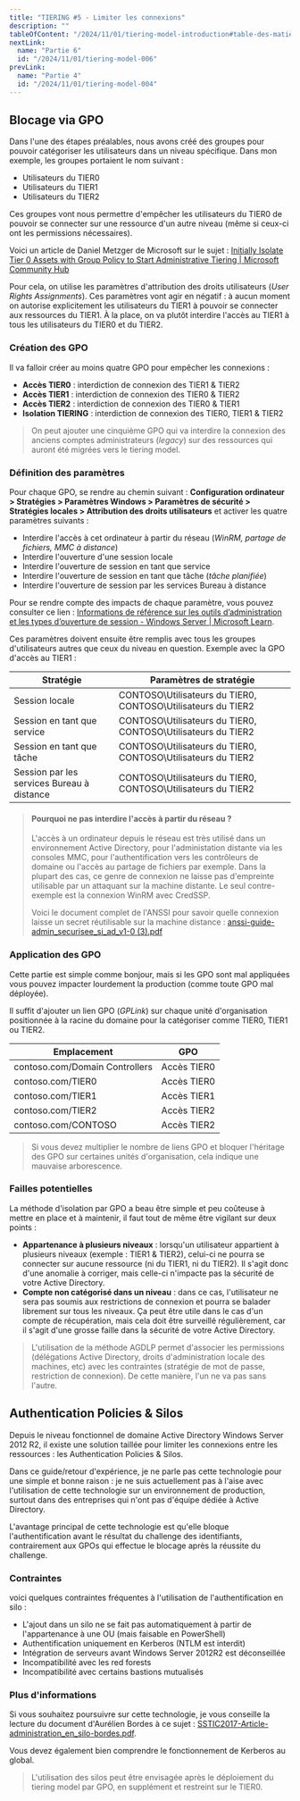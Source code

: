 ```yaml
---
title: "TIERING #5 - Limiter les connexions"
description: ""
tableOfContent: "/2024/11/01/tiering-model-introduction#table-des-matières"
nextLink:
  name: "Partie 6"
  id: "/2024/11/01/tiering-model-006"
prevLink:
  name: "Partie 4"
  id: "/2024/11/01/tiering-model-004"
---
```


## Blocage via GPO

Dans l'une des étapes préalables, nous avons créé des groupes pour pouvoir catégoriser les utilisateurs dans un niveau spécifique. Dans mon exemple, les groupes portaient le nom suivant :

- Utilisateurs du TIER0
- Utilisateurs du TIER1
- Utilisateurs du TIER2

Ces groupes vont nous permettre d'empêcher les utilisateurs du TIER0 de pouvoir se connecter sur une ressource d'un autre niveau (même si ceux-ci ont les permissions nécessaires).

Voici un article de Daniel Metzger de Microsoft sur le sujet : [Initially Isolate Tier 0 Assets with Group Policy to Start Administrative Tiering \| Microsoft Community Hub](https://techcommunity.microsoft.com/blog/coreinfrastructureandsecurityblog/initially-isolate-tier-0-assets-with-group-policy-to-start-administrative-tierin/1184934)

Pour cela, on utilise les paramètres d'attribution des droits utilisateurs (*User Rights Assignments*). Ces paramètres vont agir en négatif : à aucun moment on autorise explicitement les utilisateurs du TIER1 à pouvoir se connecter aux ressources du TIER1. À la place, on va plutôt interdire l'accès au TIER1 à tous les utilisateurs du TIER0 et du TIER2.

### Création des GPO

Il va falloir créer au moins quatre GPO pour empêcher les connexions :

- **Accès TIER0** : interdiction de connexion des TIER1 & TIER2
- **Accès TIER1** : interdiction de connexion des TIER0 & TIER2
- **Accès TIER2** : interdiction de connexion des TIER0 & TIER1
- **Isolation TIERING** : interdiction de connexion des TIER0, TIER1 & TIER2

> On peut ajouter une cinquième GPO qui va interdire la connexion des anciens comptes administrateurs (*legacy*) sur des ressources qui auront été migrées vers le tiering model.

### Définition des paramètres

Pour chaque GPO, se rendre au chemin suivant : **Configuration ordinateur > Stratégies > Paramètres Windows > Paramètres de sécurité > Stratégies locales > Attribution des droits utilisateurs** et activer les quatre paramètres suivants :

- Interdire l'accès à cet ordinateur à partir du réseau (*WinRM, partage de fichiers, MMC à distance*)
- Interdire l'ouverture d'une session locale
- Interdire l'ouverture de session en tant que service
- Interdire l'ouverture de session en tant que tâche (*tâche planifiée*)
- Interdire l'ouverture de session par les services Bureau à distance

Pour se rendre compte des impacts de chaque paramètre, vous pouvez consulter ce lien : [Informations de référence sur les outils d’administration et les types d’ouverture de session - Windows Server \| Microsoft Learn](https://learn.microsoft.com/fr-fr/windows-server/identity/securing-privileged-access/reference-tools-logon-types).

Ces paramètres doivent ensuite être remplis avec tous les groupes d'utilisateurs autres que ceux du niveau en question. Exemple avec la GPO d'accès au TIER1 :

Stratégie | Paramètres de stratégie
--------- | -----------------------
Session locale | CONTOSO\Utilisateurs du TIER0, CONTOSO\Utilisateurs du TIER2
Session en tant que service | CONTOSO\Utilisateurs du TIER0, CONTOSO\Utilisateurs du TIER2
Session en tant que tâche | CONTOSO\Utilisateurs du TIER0, CONTOSO\Utilisateurs du TIER2
Session par les services Bureau à distance | CONTOSO\Utilisateurs du TIER0, CONTOSO\Utilisateurs du TIER2

> #### Pourquoi ne pas interdire l'accès à partir du réseau ?
>
> L'accès à un ordinateur depuis le réseau est très utilisé dans un environnement Active Directory, pour l'administation distante via les consoles MMC, pour l'authentification vers les contrôleurs de domaine ou l'accès au partage de fichiers par exemple. Dans la plupart des cas, ce genre de connexion ne laisse pas d'empreinte utilisable par un attaquant sur la machine distante. Le seul contre-exemple est la connexion WinRM avec CredSSP.
>
> Voici le document complet de l'ANSSI pour savoir quelle connexion laisse un secret réutilisable sur la machine distance : [anssi-guide-admin_securisee_si_ad_v1-0 (3).pdf](https://cyber.gouv.fr/sites/default/files/document/anssi-guide-admin_securisee_si_ad_v1-0%20%283%29.pdf)

### Application des GPO

Cette partie est simple comme bonjour, mais si les GPO sont mal appliquées vous pouvez impacter lourdement la production (comme toute GPO mal déployée).

Il suffit d'ajouter un lien GPO (*GPLink*) sur chaque unité d'organisation positionnée à la racine du domaine pour la catégoriser comme TIER0, TIER1 ou TIER2.

Emplacement | GPO
----------- | ---
contoso.com/Domain Controllers | Accès TIER0
contoso.com/TIER0 | Accès TIER0
contoso.com/TIER1 | Accès TIER1
contoso.com/TIER2 | Accès TIER2
contoso.com/CONTOSO | Accès TIER2

> Si vous devez multiplier le nombre de liens GPO et bloquer l'héritage des GPO sur certaines unités d'organisation, cela indique une mauvaise arborescence.

### Failles potentielles

La méthode d'isolation par GPO a beau être simple et peu coûteuse à mettre en place et à maintenir, il faut tout de même être vigilant sur deux points :

- **Appartenance à plusieurs niveaux** : lorsqu'un utilisateur appartient à plusieurs niveaux (exemple : TIER1 & TIER2), celui-ci ne pourra se connecter sur aucune ressource (ni du TIER1, ni du TIER2). Il s'agit donc d'une anomalie à corriger, mais celle-ci n'impacte pas la sécurité de votre Active Directory.
- **Compte non catégorisé dans un niveau** : dans ce cas, l'utilisateur ne sera pas soumis aux restrictions de connexion et pourra se balader librement sur tous les niveaux. Ça peut être utile dans le cas d'un compte de récupération, mais cela doit être surveillé régulièrement, car il s'agit d'une grosse faille dans la sécurité de votre Active Directory.

> L'utilisation de la méthode AGDLP permet d'associer les permissions (délégations Active Directory, droits d'administration locale des machines, etc) avec les contraintes (stratégie de mot de passe, restriction de connexion). De cette manière, l'un ne va pas sans l'autre.

## Authentication Policies & Silos

Depuis le niveau fonctionnel de domaine Active Directory Windows Server 2012 R2, il existe une solution taillée pour limiter les connexions entre les ressources : les Authentication Policies & Silos.

Dans ce guide/retour d'expérience, je ne parle pas cette technologie pour une simple et bonne raison : je ne suis actuellement pas à l'aise avec l'utilisation de cette technologie sur un environnement de production, surtout dans des entreprises qui n'ont pas d'équipe dédiée à Active Directory.

L'avantage principal de cette technologie est qu'elle bloque l'authentification avant le résultat du challenge des identifiants, contrairement aux GPOs qui effectue le blocage après la réussite du challenge.

### Contraintes

voici quelques contraintes fréquentes à l'utilisation de l'authentification en silo :

- L'ajout dans un silo ne se fait pas automatiquement à partir de l'appartenance à une OU (mais faisable en PowerShell)
- Authentification uniquement en Kerberos (NTLM est interdit)
- Intégration de serveurs avant Windows Server 2012R2 est déconseillée
- Incompatibilité avec les red forests
- Incompatibilité avec certains bastions mutualisés

### Plus d'informations

Si vous souhaitez poursuivre sur cette technologie, je vous conseille la lecture du document d'Aurélien Bordes à ce sujet : [SSTIC2017-Article-administration_en_silo-bordes.pdf](https://www.sstic.org/media/SSTIC2017/SSTIC-actes/administration_en_silo/SSTIC2017-Article-administration_en_silo-bordes.pdf).

Vous devez également bien comprendre le fonctionnement de Kerberos au global.

> L'utilisation des silos peut être envisagée après le déploiement du tiering model par GPO, en supplément et restreint sur le TIER0.